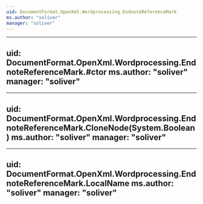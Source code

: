 ```yaml
---
uid: DocumentFormat.OpenXml.Wordprocessing.EndnoteReferenceMark
ms.author: "soliver"
manager: "soliver"
---
```


---
uid: DocumentFormat.OpenXml.Wordprocessing.EndnoteReferenceMark.#ctor
ms.author: "soliver"
manager: "soliver"
---

---
uid: DocumentFormat.OpenXml.Wordprocessing.EndnoteReferenceMark.CloneNode(System.Boolean)
ms.author: "soliver"
manager: "soliver"
---

---
uid: DocumentFormat.OpenXml.Wordprocessing.EndnoteReferenceMark.LocalName
ms.author: "soliver"
manager: "soliver"
---
